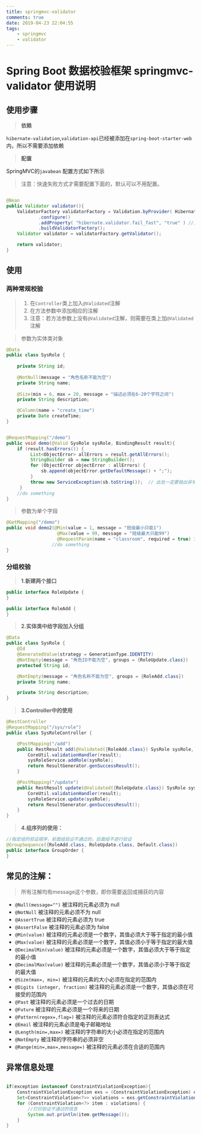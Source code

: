 ```yaml
---
title: springmvc-validator
comments: true
date: 2019-04-23 22:04:55
tags: 
    - springmvc
    - validator
---
```


# Spring Boot 数据校验框架 springmvc-validator 使用说明


## 使用步骤

> **依赖**

`hibernate-validation`,`validation-api`已经被添加在`spring-boot-starter-web`内，所以不需要添加依赖

<!--more-->

> **配置**

SpringMVC的`javabean` 配置方式如下所示
> 注意：快速失败方式才需要配置下面的，默认可以不用配置。


```java

@Bean
public Validator validator(){
    ValidatorFactory validatorFactory = Validation.byProvider( HibernateValidator.class )
            .configure()
            .addProperty( "hibernate.validator.fail_fast", "true" ) //为true时代表快速失败模式，false则为全部校验后再结束。
            .buildValidatorFactory();
    Validator validator = validatorFactory.getValidator();

    return validator;
}


```


## 使用
### 两种常规校验
> 1. 在`Controller`类上加入`@Validated`注解
> 2. 在方法参数中添加相应的注解
> 3. 注意：若方法参数上没有`@Validated`注解，则需要在类上加`@Validated`注解

> 参数为实体类对象
```java
@Data
public class SysRole {
    
    private String id;
    
    @NotNull(message = "角色名称不能为空")
    private String name;
    
    @Size(min = 6, max = 20, message = "描述必须在6-20个字符之间")
    private String description;

    @Column(name = "create_time")
    private Date createTime;
}


@RequestMapping("/demo")
public void demo(@Valid SysRole sysRole, BindingResult result){
	if (result.hasErrors()) {
	     List<ObjectError> allErrors = result.getAllErrors();
	     StringBuilder sb = new StringBuilder();
	     for (ObjectError objectError : allErrors) {
	         sb.append(objectError.getDefaultMessage() + ";");
	     }
	     throw new ServiceException(sb.toString());  // 此处一定要抛出异常，否则校验框架不起作用。
	 }
    //do something  
}

```
> 参数为单个字段
```java
@GetMapping("/demo")
public void demo2(@Min(value = 1, message = "班级最小只能1")
                   @Max(value = 99, message = "班级最大只能99")
                   @RequestParam(name = "classroom", required = true) int classroom) {
                 //do something  
}  

```
### 分组校验
> **1.新建两个接口**
```java
public interface RoleUpdate {
}

public interface RoleAdd {
}
```

> **2.实体类中给字段加入分组**
```java
@Data
public class SysRole {
    @Id
    @GeneratedValue(strategy = GenerationType.IDENTITY)
    @NotEmpty(message = "角色ID不能为空", groups = {RoleUpdate.class})
    protected String id;

    @NotEmpty(message = "角色名称不能为空", groups = {RoleAdd.class})
    private String name;

    private String description;
}
```

> **3.Controller中的使用**
```java
@RestController
@RequestMapping("/sys/role")
public class SysRoleController {

    @PostMapping("/add")
    public RestResult add(@Validated({RoleAdd.class}) SysRole sysRole, BindingResult result){
        CoreUtil.validationHandler(result);
        sysRoleService.addRole(sysRole);
        return ResultGenerator.genSuccessResult();
    }

    @PostMapping("/update")
    public RestResult update(@Validated({RoleUpdate.class}) SysRole sysRole, BindingResult result) {
        CoreUtil.validationHandler(result);
        sysRoleService.update(sysRole);
        return ResultGenerator.genSuccessResult();
    }
}
```
> **4.组序列的使用：**

```java
//指定组的验证顺序，前面组验证不通过的，后面组不进行验证
@GroupSequence({RoleAdd.class, RoleUpdate.class, Default.class})
public interface GroupOrder {
}
```

             
    
##  常见的注解：
> 所有注解均有message这个参数，即你需要返回或捕获的内容
- `@Null(message="")`   被注释的元素必须为 null     
- `@NotNull`   被注释的元素必须不为 null     
- `@AssertTrue`     被注释的元素必须为 true     
- `@AssertFalse`    被注释的元素必须为 false     
- `@Min(value)`     被注释的元素必须是一个数字，其值必须大于等于指定的最小值     
- `@Max(value)`    被注释的元素必须是一个数字，其值必须小于等于指定的最大值     
- `@DecimalMin(value)`  被注释的元素必须是一个数字，其值必须大于等于指定的最小值     
- `@DecimalMax(value)`  被注释的元素必须是一个数字，其值必须小于等于指定的最大值     
- `@Size(max=, min=)`   被注释的元素的大小必须在指定的范围内     
- `@Digits (integer, fraction)`     被注释的元素必须是一个数字，其值必须在可接受的范围内     
- `@Past`   被注释的元素必须是一个过去的日期     
- `@Future`    被注释的元素必须是一个将来的日期     
- `@Pattern(regex=,flag=)`  被注释的元素必须符合指定的正则表达式     
- `@Email`  被注释的元素必须是电子邮箱地址     
- `@Length(min=,max=)`  被注释的字符串的大小必须在指定的范围内     
- `@NotEmpty`   被注释的字符串的必须非空     
- `@Range(min=,max=,message=)`  被注释的元素必须在合适的范围内
    
## 异常信息处理

```java

if(exception instanceof ConstraintViolationException){
    ConstraintViolationException exs = (ConstraintViolationException) exception;
    Set<ConstraintViolation<?>> violations = exs.getConstraintViolations();
    for (ConstraintViolation<?> item : violations) {
        //打印验证不通过的信息
        System.out.println(item.getMessage());
    }
}

```